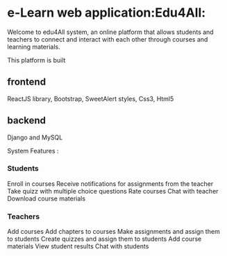 # e-Learn web application:Edu4All:
Welcome to edu4All system, an online platform that allows students and teachers to connect and interact with each other through courses and learning materials.

This platform is built 
## frontend
ReactJS library, Bootstrap, SweetAlert styles, Css3, Html5
## backend
Django and MySQL

System Features :
### Students
Enroll in courses
Receive notifications for assignments from the teacher
Take quizz with multiple choice questions
Rate courses
Chat with teacher
Download course materials
### Teachers
Add courses
Add chapters to courses
Make assignments and assign them to students
Create quizzes and assign them to students
Add course materials
View student results
Chat with students
